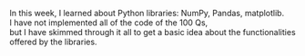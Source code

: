 In this week, I learned about Python libraries: NumPy, Pandas, matplotlib.<br>
I have not implemented all of the code of the 100 Qs, <br>
but I have skimmed through it all to get a basic idea about the functionalities offered by the libraries.
